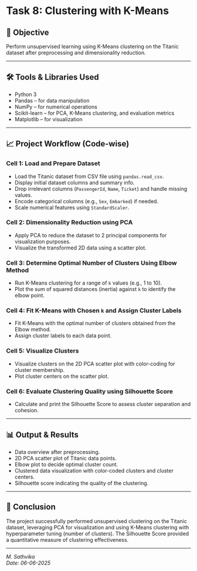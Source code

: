 # Task 8: Clustering with K-Means

## 📌 Objective
Perform unsupervised learning using K-Means clustering on the Titanic dataset after preprocessing and dimensionality reduction.

---

## 🛠️ Tools & Libraries Used
- Python 3  
- Pandas – for data manipulation  
- NumPy – for numerical operations  
- Scikit-learn – for PCA, K-Means clustering, and evaluation metrics  
- Matplotlib – for visualization  

---

## 📈 Project Workflow (Code-wise)

### Cell 1: Load and Prepare Dataset
- Load the Titanic dataset from CSV file using `pandas.read_csv`.  
- Display initial dataset columns and summary info.  
- Drop irrelevant columns (`PassengerId`, `Name`, `Ticket`) and handle missing values.  
- Encode categorical columns (e.g., `Sex`, `Embarked`) if needed.  
- Scale numerical features using `StandardScaler`.

### Cell 2: Dimensionality Reduction using PCA
- Apply PCA to reduce the dataset to 2 principal components for visualization purposes.  
- Visualize the transformed 2D data using a scatter plot.

### Cell 3: Determine Optimal Number of Clusters Using Elbow Method
- Run K-Means clustering for a range of `k` values (e.g., 1 to 10).  
- Plot the sum of squared distances (inertia) against `k` to identify the elbow point.

### Cell 4: Fit K-Means with Chosen `k` and Assign Cluster Labels
- Fit K-Means with the optimal number of clusters obtained from the Elbow method.  
- Assign cluster labels to each data point.

### Cell 5: Visualize Clusters
- Visualize clusters on the 2D PCA scatter plot with color-coding for cluster membership.  
- Plot cluster centers on the scatter plot.

### Cell 6: Evaluate Clustering Quality using Silhouette Score
- Calculate and print the Silhouette Score to assess cluster separation and cohesion.

---

## 📊 Output & Results
- Data overview after preprocessing.  
- 2D PCA scatter plot of Titanic data points.  
- Elbow plot to decide optimal cluster count.  
- Clustered data visualization with color-coded clusters and cluster centers.  
- Silhouette score indicating the quality of the clustering.

---

## 📌 Conclusion
The project successfully performed unsupervised clustering on the Titanic dataset, leveraging PCA for visualization and using K-Means clustering with hyperparameter tuning (number of clusters). The Silhouette Score provided a quantitative measure of clustering effectiveness.

---

*M. Sathvika*  
*Date: 06-06-2025*
